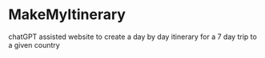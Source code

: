 # MakeMyItinerary
chatGPT assisted website to create a day by day itinerary for a 7 day trip to a given country
